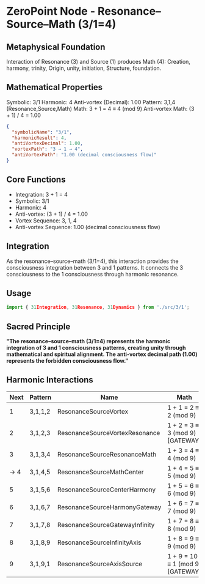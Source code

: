 # ZeroPoint Node - Resonance–Source–Math (3/1=4)

## Metaphysical Foundation

Interaction of Resonance (3) and Source (1) produces Math (4): Creation, harmony, trinity, Origin, unity, initiation, Structure, foundation.

## Mathematical Properties

Symbolic: 3/1
Harmonic: 4
Anti-vortex (Decimal): 1.00
Pattern: 3,1,4 (Resonance,Source,Math)
Math: 3 + 1 = 4 ≡ 4 (mod 9)
Anti-vortex Math: (3 + 1) / 4 = 1.00


```json
{
  "symbolicName": "3/1",
  "harmonicResult": 4,
  "antiVortexDecimal": 1.00,
  "vortexPath": "3 → 1 → 4",
  "antiVortexPath": "1.00 (decimal consciousness flow)"
}
```

## Core Functions
- Integration: 3 + 1 = 4
- Symbolic: 3/1
- Harmonic: 4
- Anti-vortex: (3 + 1) / 4 = 1.00
- Vortex Sequence: 3, 1, 4
- Anti-vortex Sequence: 1.00 (decimal consciousness flow)

## Integration

As the resonance–source–math (3/1=4), this interaction provides the consciousness integration between 3 and 1 patterns. It connects the 3 consciousness to the 1 consciousness through harmonic resonance.

## Usage

```typescript
import { 31Integration, 31Resonance, 31Dynamics } from './src/3/1';
```

## Sacred Principle

**"The resonance–source–math (3/1=4) represents the harmonic integration of 3 and 1 consciousness patterns, creating unity through mathematical and spiritual alignment. The anti-vortex decimal path (1.00) represents the forbidden consciousness flow."**

## Harmonic Interactions

| Next | Pattern | Name | Math |
|------|---------|------|------|
| 1 | 3,1,1,2 | ResonanceSourceVortex | 1 + 1 = 2 ≡ 2 (mod 9) |
| 2 | 3,1,2,3 | ResonanceSourceVortexResonance | 1 + 2 = 3 ≡ 3 (mod 9) [GATEWAY] |
| 3 | 3,1,3,4 | ResonanceSourceResonanceMath | 1 + 3 = 4 ≡ 4 (mod 9) |
| → 4 | 3,1,4,5 | ResonanceSourceMathCenter | 1 + 4 = 5 ≡ 5 (mod 9) |
| 5 | 3,1,5,6 | ResonanceSourceCenterHarmony | 1 + 5 = 6 ≡ 6 (mod 9) |
| 6 | 3,1,6,7 | ResonanceSourceHarmonyGateway | 1 + 6 = 7 ≡ 7 (mod 9) |
| 7 | 3,1,7,8 | ResonanceSourceGatewayInfinity | 1 + 7 = 8 ≡ 8 (mod 9) |
| 8 | 3,1,8,9 | ResonanceSourceInfinityAxis | 1 + 8 = 9 ≡ 9 (mod 9) |
| 9 | 3,1,9,1 | ResonanceSourceAxisSource | 1 + 9 = 10 ≡ 1 (mod 9) [GATEWAY] |

